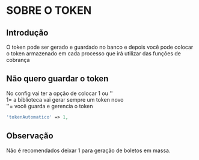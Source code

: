 # SOBRE O TOKEN

## Introdução
O token pode ser gerado e guardado no banco e depois você pode colocar o token armazenado em cada processo que irá utilizar das funções de cobrança

## Não quero guardar o token
No config vai ter a opção de colocar 1 ou ''<br>
1= a biblioteca vai gerar sempre um token novo<br>
''= você guarda e gerencia o token 

```php
'tokenAutomatico' => 1,
```

## Observação
Não é recomendados deixar 1 para geração de boletos em massa.